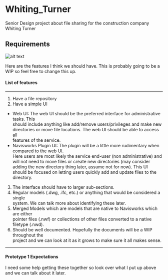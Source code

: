 # Whiting_Turner
Senior Design project about file sharing for the construction company Whiting Turner






## Requirements

![alt text](https://whitingturner.sharepoint.com/sites/SEVDC2/Shared%20Documents/Resources/Graphics%20+%20Logos/VDC_Logo_Text.png "Whiting-Turner")

Here are the features I think we should have. This is probably going to be a WIP so feel free to change this up.

#### List of features

---
1. Have a file repository
2. Have a simple UI
  - Web UI:
     The web UI should be the preferred interface for administrative tasks. This  
     should include anything like add/remove users/privileges and make new  
     directories or move file locations. The web UI should be able to access all  
     features of the service.
  - Navisworks Plugin UI:
     The plugin will be a little more rudimentary when compared to the web UI.  
     Here users are most likely the service end-user (non administrative) and
     will not need to move files or create new directories (may consider
     adding the new directory thing later, assume not for now). This UI should
     be focused on letting users quickly add and update files to the directory.
3. The interface should have to larger sub-sections.
  1. Regular models (.dwg, .ifc, etc.) or anything that would be considered a single  
     system. We can talk more about identifying these later.
  2. Merged Models which are models that are native to Navisworks which are either  
     pointer files (.nwf) or collections of other files converted to a native  
     filetype (.nwd).
4. Should be well documented. Hopefully the documents will be a WIP throughout the  
  project and we can look at it as it grows to make sure it all makes sense.
---

#### Prototype 1 Expectations

I need some help getting these together so look over what I put up above and we can
talk about it later. 

